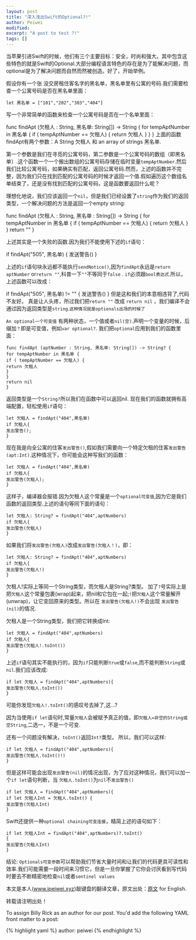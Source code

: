 ```yaml
---
layout: post
title: "深入浅出Swift的Optional?!"
author: Peiwei
modified:
excerpt: "A post to test ?!"
tags: []
---
```


当苹果引进Swift的时候，他们有三个主要目标：安全，时尚和强大。其中包含这些特色的就是Swift的Optional.大部分编程语言特色的存在是为了能解决问题，而optional是为了解决问题而自然而然被创造。好了，开始举例。

假设你有一个张 没交房租住客名字的黑名单，黑名单里有公寓的号码.我们需要检查一个公寓号码是否在黑名单里面：

`let 黑名单 = ["101","202","303","404"]`

写一个非常简单的函数来检查一个公寓号码是否在一个名单里面：

func findApt (欠租人 : String, 黑名单: String[]) -> String {
for tempAptNumber in 黑名单 {
if ( tempAptNumber == 欠租人) {
return 欠租人
}
}
}
上面的函数findApt有两个参数：A String 欠租人 和 an array of strings 黑名单.

第一个参数是我们在寻觅的公寓号码，第二参数是一个公寓号码的数组（即黑名单）.这个函数一个一个搬出数组的公寓号码存储在临时变量`tempAptNumber`.然后我们比较公寓号码，如果确实有匹配，返回公寓号码.然而，上述的函数并不完整，因为我们只在找到匹配的公寓号码的时候才返回一个值.假如遍历这个数组名单结束了，还是没有找到匹配的公寓号码，这是函数要返回什么呢？

理想化地说，我们应该返回一个`nil`，但是我们已经设置了`string`作为我们的返回类型，一个解决问题的方法是返回一个empty string:

func findApt (欠租人 : String, 黑名单 : String[]) -> String {
for tempAptNumber in 黑名单 {
if ( tempAptNumber == 欠租人) {
return 欠租人
}
}
return ""
}

上述其实是一个失败的函数.因为我们不能使用下述的`if`语句：

if findApt("505", 黑名单) {
发送警告()
}

上述的`if`语句块永远都不能执行`sendNotice()`,因为`findApt`永远是`return aptNumber` or`return ""`,科普一下`""`不等同于`false` . `if`必须跟`bool表达式`.所以，上述函数可以改成：

if findApt("505", 黑名单) != "" {
发送警告()
}
但是这和我们的本意相违背了,代码不友好。
真是让人头疼，所过我们把`return ""` 改成 `return nil` ，我们编译不会通过因为返回类型是`string`.`这种情况就是optionals出场的时候了`

`An optional一个可变值` 有两种状态，一个值或者`nil(空)`.声明一个变量的时候，后缀加`？`即是可变值，例如`var optional?`.
我们把`optional`应用到我们的函数里面：

``` 
func findApt (aptNumber : String, 黑名单: String[]) -> String? {
for tempAptNumber in 黑名单 {
if ( tempAptNumber == 欠租人) {
return 欠租人
}
}
return nil
}
```
返回类型是一个`String?`所以我们在函数中可以返回nil.
现在我们的函数就拥有高端配置，轻松使用`if`语句：

```
let 欠租人 = findApt("404",黑名单)
if 欠租人{
发出警告();
}
```
现在我是向全公寓的住客`发出警告()`,假如我们需要向一个特定欠租的住客`发出警告(apt:Int)`.这种情况下，你可能会这种写我们的函数：

```
let 欠租人 = findApt("404",黑名单)
if 欠租人{
发出警告(欠租人);
}
```
这样子，编译器会报错.因为欠租人这个常量是一个`optional可变值`,因为它是我们函数的返回类型.上述的语句等同下面的语句：

```
let 欠租人: String? = findApt("404",aptNumbers)
if 欠租人{
发出警告(欠租人)
}
```
如果我们将`发出警告(欠租人)`改成`发出警告(欠租人！)`，即：

```
let 欠租人: String? = findApt("404",aptNumbers)
if 欠租人{
发出警告(欠租人!)
}
```
欠租人!实际上等同一个String类型，而欠租人是String?类型。
加了`?`号实际上是把`欠租人`这个常量包裹(wrap)起来，把nil和它包在一起;`!`把`欠租人`这个常量解开(unwrap)，让它变回原来的类型。所以在
`发出警告(欠租人!)`不会出现 `发出警告(nil)`的情况.

欠租人是一个String类型，我们把它转换成Int:

```
let 欠租人 = findApt("404",aptNumbers)
if 欠租人{
发出警告(欠租人!.toInt())
}
```
上述`if`语句其实不能执行的，因为`if`只能判断`true`或`false`,而不能判断`String`或`nil`.我们应该改成:

```
if let 欠租人 = findApt("404",aptNumbers){
发出警告(欠租人.toInt())
}
```
可能你发现`欠租人!.toInt()`的感叹号去掉了,这...?

因为当使用`if let`语句时,常量`欠租人`会被赋予真正的值，即`欠租人=非空的String或空String`,二选一，不是一个可变.

还有一个问题没有解决，`toInt()`返回`Int?`类型。
所以，我们可以这样:

```
if let 欠租人 = findApt("404",aptNumbers){
发出警告(欠租人.toInt()!)
}
```
但是这样可能会出现`发出警告(nil)`的情况出现，为了应对这种情况，我们可以加一个`if let`语句判断，当 `欠租人.toInt()`为`nil`不`发出警告()`

```
if let 欠租人 = findApt("404",aptNumbers){
if let 欠租人Int = 欠租人.toInt() {
发出警告(欠租人Int)
}
```

Swift还提供一种`optional chaining可变连接`，精简上述的语句如下：

```
if let 欠租人Int = findApt("404",aptNumbers)?.toInt()
{
发出警告(欠租人Int)
}
```

结论:
`Optionals可变参数`可以帮助我们节省大量时间和让我们的代码更具可读性和效率.我们可能需要一段时间来习惯它，但是一旦你掌握了它你会讨厌看到写代码时要去不断精密地检查`nil`或者`sentinel values`

本文是本人(www.ipeiwei.xyz)敲键盘的翻译文章，原文出处：[原文]("http://blog.teamtreehouse.com/understanding-optionals-swift") for English.

转载请注明出处！


<!--{% highlight yaml %}-->
<!--# Authors-->
<!---->
<!--billy_rick:-->
<!--  name: Billy Rick-->
<!--  web: http://thewhip.com-->
<!--  email: billy@rick.com-->
<!--  bio: "What do you want, jewels? I am a very extravagant man."-->
<!--  avatar: bio-photo-2.jpg-->
<!--  twitter: extravagantman-->
<!--  google:-->
<!--    plus: BillyRick-->
<!---->
<!--cornelius_fiddlebone:-->
<!--  name: Cornelius Fiddlebone-->
<!--  email: cornelius@thewhip.com-->
<!--  bio: "I ordered what?"-->
<!--  avatar: bio-photo.jpg-->
<!--  twitter: rhymeswithsackit-->
<!--  google:-->
<!--    plus: CorneliusFiddlebone-->
<!--{% endhighlight %}-->

To assign Billy Rick as an author for our post. You'd add the following YAML front matter to a post:

{% highlight yaml %}
author: peiwei
{% endhighlight %}
